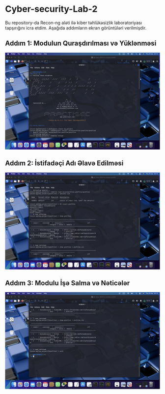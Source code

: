 # Cyber-security-Lab-2

Bu repository-da Recon-ng aləti ilə kiber təhlükəsizlik laboratoriyası tapşırığını icra etdim. Aşağıda addımların ekran görüntüləri verilmişdir.

## Addım 1: Modulun Quraşdırılması və Yüklənməsi
![Screenshot-1](Screenshot-1.png)

## Addım 2: İstifadəçi Adı Əlavə Edilməsi
![Screenshot-2](Screenshot-2.png)

## Addım 3: Modulu İşə Salma və Nəticələr
![Screenshot-3](Screenshot-3.png)
